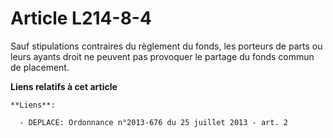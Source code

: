 # Article L214-8-4

Sauf stipulations contraires du règlement du fonds, les porteurs de parts ou leurs ayants droit ne peuvent pas provoquer le
partage du fonds commun de placement.

**Liens relatifs à cet article**

	**Liens**:

	  - DEPLACE: Ordonnance n°2013-676 du 25 juillet 2013 - art. 2
